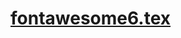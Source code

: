 # [fontawesome6.tex](https://github.com/braniii/fontawesome/blob/main/fontawesome6/doc/fontawesome6.tex)
